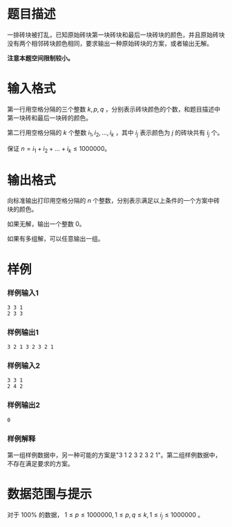 
# 题目描述

一排砖块被打乱，已知原始砖块第一块砖块和最后一块砖块的颜色，并且原始砖块没有两个相邻砖块颜色相同，要求输出一种原始砖块的方案，或者输出无解。

**注意本题空间限制较小。**

# 输入格式

第一行用空格分隔的三个整数 $k,p,q$ ，分别表示砖块颜色的个数，和题目描述中第一块砖和最后一块砖的颜色。

第二行用空格分隔的 $k$ 个整数 $i_1, i_2, ..., i_k$ ，其中 $i_j$ 表示颜色为 $j$ 的砖块共有 $i_j$ 个。

保证 $n=i_1+i_2+...+i_k \le 1000000$。

# 输出格式

向标准输出打印用空格分隔的 $n$ 个整数，分别表示满足以上条件的一个方案中砖块的颜色。

如果无解，输出一个整数 $0$。

如果有多组解，可以任意输出一组。

# 样例

### 样例输入1
```plain
3 3 1
2 3 3
```

### 样例输出1
```plain
3 2 1 3 2 3 2 1
```

### 样例输入2
```plain
3 3 1
2 4 2
```

### 样例输出2
```plain
0
```

### 样例解释
第一组样例数据中，另一种可能的方案是"3 1 2 3 2 3 2 1"。第二组样例数据中，不存在满足要求的方案。

# 数据范围与提示

对于 $100\%$ 的数据， $1 \le p \le 1000000, 1 \le p,q \le k , 1 \le i_j \le 1000000$ 。

